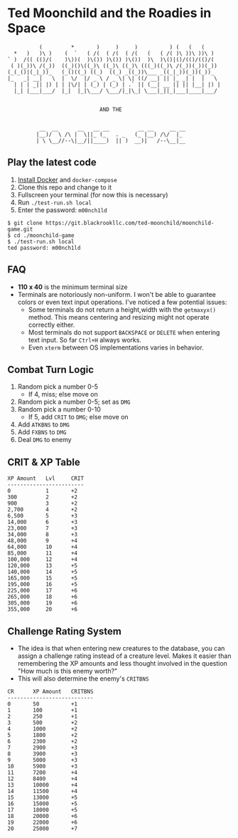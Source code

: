 # Ted Moonchild and the Roadies in Space

```plaintext
          (         *       )     )     )          ) (   (   (
  *   )   )\ )    (  `   ( /(  ( /(  ( /(   (   ( /( )\ ))\ ))\ )
` )  /(( (()/(    )\))(  )\()) )\()) )\())  )\  )\()|()/(()/(()/(
 ( )(_))\ /(_))  ((_)()\((_)\ ((_)\ ((_)\ (((_)((_)\ /(_))(_))(_))
(_(_()|(_|_))_   (_()((_) ((_)  ((_) _((_))\___ _((_|_))(_))(_))_
|_   _| __|   \  |  \/  |/ _ \ / _ \| \| ((/ __| || |_ _| |  |   \
  | | | _|| |) | | |\/| | (_) | (_) | .` || (__| __ || || |__| |) |
  |_| |___|___/  |_|  |_|\___/ \___/|_|\_| \___|_||_|___|____|___/


                             AND THE


          __  __      __   __ __         __ __     __ __
         |__)/  \ /\ |  \||_ (_   . _   (_ |__) /\/  |_
         | \ \__//--\|__/||____)  || )  __)|   /--\__|__
```

## Play the latest code

1. [Install Docker](https://docs.docker.com/compose/install/) and `docker-compose`
2. Clone this repo and change to it
3. Fullscreen your terminal (for now this is necessary)
4. Run `./test-run.sh local`
5. Enter the password: `m00nch1ld`

```shell
$ git clone https://git.blackrookllc.com/ted-moonchild/moonchild-game.git
$ cd ./moonchild-game
$ ./test-run.sh local
ted password: m00nch1ld
```

## FAQ

* **110 x 40** is the minimum terminal size
* Terminals are notoriously non-uniform. I won't be able to guarantee colors or even text input operations. I've noticed a few potential issues:
  * Some terminals do not return a height,width with the `getmaxyx()` method. This means centering and resizing might not operate correctly either.
  * Most terminals do not support `BACKSPACE` or `DELETE` when entering text input. So far `Ctrl+H` always works.
  * Even `xterm` between OS implementations varies in behavior.

## Combat Turn Logic

1. Random pick a number 0-5
    * If 4, miss; else move on
2. Random pick a number 0-5; set as `DMG`
3. Random pick a number 0-10
    * If 5, add `CRIT` to `DMG`; else move on
4. Add `ATKBNS` to `DMG`
5. Add `FXBNS` to `DMG`
6. Deal `DMG` to enemy

## CRIT & XP Table

```plaintext
XP Amount   Lvl     CRIT
------------------------
0           1       +2
300         2       +2
900         3       +2
2,700       4       +2
6,500       5       +3
14,000      6       +3
23,000      7       +3
34,000      8       +3
48,000      9       +4
64,000      10      +4
85,000      11      +4
100,000     12      +4
120,000     13      +5
140,000     14      +5
165,000     15      +5
195,000     16      +5
225,000     17      +6
265,000     18      +6
305,000     19      +6
355,000     20      +6
```

## Challenge Rating System

* The idea is that when entering new creatures to the database, you can assign a challenge rating instead of a creature level. Makes it easier than remembering the XP amounts and less thought involved in the question "How much is this enemy worth?"
* This will also determine the enemy's `CRITBNS`

```plaintext
CR      XP Amount   CRITBNS
---------------------------
0       50          +1
1       100         +1
2       250         +1
3       500         +2
4       1000        +2
5       1800        +2
6       2300        +2
7       2900        +3
8       3900        +3
9       5000        +3
10      5900        +3
11      7200        +4
12      8400        +4
13      10000       +4
14      11500       +4
15      13000       +5
16      15000       +5
17      18000       +5
18      20000       +6
19      22000       +6
20      25000       +7
```
